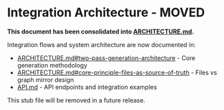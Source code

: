 # Integration Architecture - MOVED

**This document has been consolidated into [ARCHITECTURE.md](ARCHITECTURE.md).**

Integration flows and system architecture are now documented in:
- [ARCHITECTURE.md#two-pass-generation-architecture](ARCHITECTURE.md#two-pass-generation-architecture) - Core generation methodology  
- [ARCHITECTURE.md#core-principle-files-as-source-of-truth](ARCHITECTURE.md#core-principle-files-as-source-of-truth) - Files vs graph mirror design
- [API.md](API.md) - API endpoints and integration examples

This stub file will be removed in a future release.